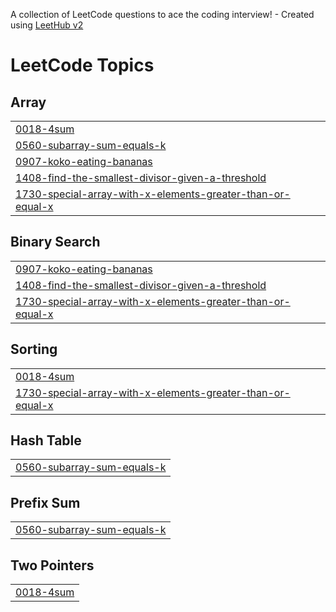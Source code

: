 A collection of LeetCode questions to ace the coding interview! - Created using [LeetHub v2](https://github.com/arunbhardwaj/LeetHub-2.0)
<!---LeetCode Topics Start-->
# LeetCode Topics
## Array
|  |
| ------- |
| [0018-4sum](https://github.com/tanishkkkaa/leetcode/tree/master/0018-4sum) |
| [0560-subarray-sum-equals-k](https://github.com/tanishkkkaa/leetcode/tree/master/0560-subarray-sum-equals-k) |
| [0907-koko-eating-bananas](https://github.com/tanishkkkaa/leetcode/tree/master/0907-koko-eating-bananas) |
| [1408-find-the-smallest-divisor-given-a-threshold](https://github.com/tanishkkkaa/leetcode/tree/master/1408-find-the-smallest-divisor-given-a-threshold) |
| [1730-special-array-with-x-elements-greater-than-or-equal-x](https://github.com/tanishkkkaa/leetcode/tree/master/1730-special-array-with-x-elements-greater-than-or-equal-x) |
## Binary Search
|  |
| ------- |
| [0907-koko-eating-bananas](https://github.com/tanishkkkaa/leetcode/tree/master/0907-koko-eating-bananas) |
| [1408-find-the-smallest-divisor-given-a-threshold](https://github.com/tanishkkkaa/leetcode/tree/master/1408-find-the-smallest-divisor-given-a-threshold) |
| [1730-special-array-with-x-elements-greater-than-or-equal-x](https://github.com/tanishkkkaa/leetcode/tree/master/1730-special-array-with-x-elements-greater-than-or-equal-x) |
## Sorting
|  |
| ------- |
| [0018-4sum](https://github.com/tanishkkkaa/leetcode/tree/master/0018-4sum) |
| [1730-special-array-with-x-elements-greater-than-or-equal-x](https://github.com/tanishkkkaa/leetcode/tree/master/1730-special-array-with-x-elements-greater-than-or-equal-x) |
## Hash Table
|  |
| ------- |
| [0560-subarray-sum-equals-k](https://github.com/tanishkkkaa/leetcode/tree/master/0560-subarray-sum-equals-k) |
## Prefix Sum
|  |
| ------- |
| [0560-subarray-sum-equals-k](https://github.com/tanishkkkaa/leetcode/tree/master/0560-subarray-sum-equals-k) |
## Two Pointers
|  |
| ------- |
| [0018-4sum](https://github.com/tanishkkkaa/leetcode/tree/master/0018-4sum) |
<!---LeetCode Topics End-->